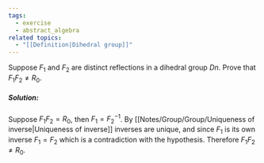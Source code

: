```yaml
---
tags:
  - exercise
  - abstract_algebra
related topics:
  - "[[Definition|Dihedral group]]"
---
```

Suppose $F_1$ and $F_2$ are distinct reflections in a dihedral group $Dn$. Prove that $F_1F_2 \neq R_0$.
##### Solution:
Suppose $F_1F_2 = R_0$, then $F_1 = F_2^{-1}$. By [[Notes/Group/Group/Uniqueness of inverse|Uniqueness of inverse]] inverses are unique, and since $F_1$ is its own inverse $F_1=F_2$ which is a contradiction with the hypothesis. Therefore $F_1F_2 \neq R_0$.